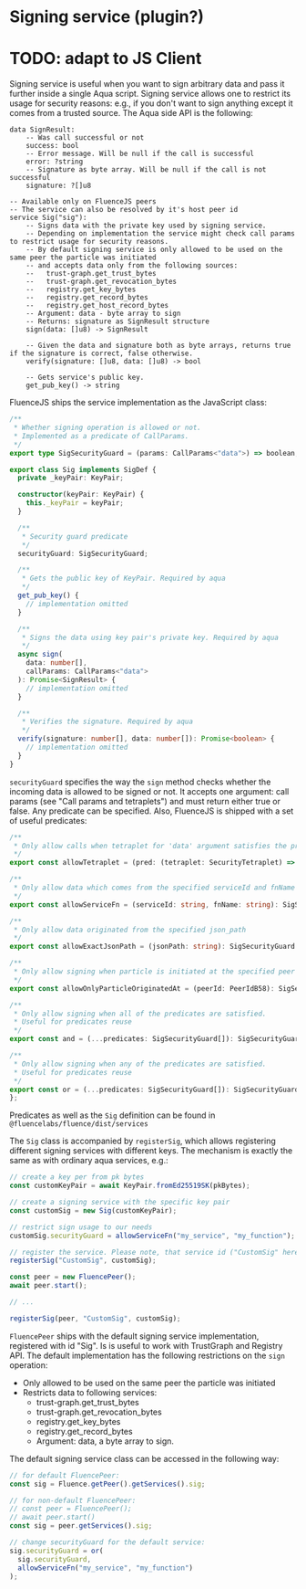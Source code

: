 # Signing service (plugin?)

# TODO: adapt to JS Client

Signing service is useful when you want to sign arbitrary data and pass it further inside a single Aqua script. Signing service allows one to restrict its usage for security reasons: e.g., if you don't want to sign anything except it comes from a trusted source. The Aqua side API is the following:

```aqua
data SignResult:
    -- Was call successful or not
    success: bool
    -- Error message. Will be null if the call is successful
    error: ?string
    -- Signature as byte array. Will be null if the call is not successful
    signature: ?[]u8

-- Available only on FluenceJS peers
-- The service can also be resolved by it's host peer id
service Sig("sig"):
    -- Signs data with the private key used by signing service.
    -- Depending on implementation the service might check call params to restrict usage for security reasons.
    -- By default signing service is only allowed to be used on the same peer the particle was initiated
    -- and accepts data only from the following sources:
    --   trust-graph.get_trust_bytes
    --   trust-graph.get_revocation_bytes
    --   registry.get_key_bytes
    --   registry.get_record_bytes
    --   registry.get_host_record_bytes
    -- Argument: data - byte array to sign
    -- Returns: signature as SignResult structure
    sign(data: []u8) -> SignResult

    -- Given the data and signature both as byte arrays, returns true if the signature is correct, false otherwise.
    verify(signature: []u8, data: []u8) -> bool

    -- Gets service's public key.
    get_pub_key() -> string
```

FluenceJS ships the service implementation as the JavaScript class:

```typescript
/**
 * Whether signing operation is allowed or not.
 * Implemented as a predicate of CallParams.
 */
export type SigSecurityGuard = (params: CallParams<"data">) => boolean;

export class Sig implements SigDef {
  private _keyPair: KeyPair;

  constructor(keyPair: KeyPair) {
    this._keyPair = keyPair;
  }

  /**
   * Security guard predicate
   */
  securityGuard: SigSecurityGuard;

  /**
   * Gets the public key of KeyPair. Required by aqua
   */
  get_pub_key() {
    // implementation omitted
  }

  /**
   * Signs the data using key pair's private key. Required by aqua
   */
  async sign(
    data: number[],
    callParams: CallParams<"data">
  ): Promise<SignResult> {
    // implementation omitted
  }

  /**
   * Verifies the signature. Required by aqua
   */
  verify(signature: number[], data: number[]): Promise<boolean> {
    // implementation omitted
  }
}
```

`securityGuard` specifies the way the `sign` method checks whether the incoming data is allowed to be signed or not. It accepts one argument: call params (see "Call params and tetraplets") and must return either true or false. Any predicate can be specified. Also, FluenceJS is shipped with a set of useful predicates:

```typescript
/**
 * Only allow calls when tetraplet for 'data' argument satisfies the predicate
 */
export const allowTetraplet = (pred: (tetraplet: SecurityTetraplet) => boolean): SigSecurityGuard => {/*...*/};

/**
 * Only allow data which comes from the specified serviceId and fnName
 */
export const allowServiceFn = (serviceId: string, fnName: string): SigSecurityGuard => {/*...*/};

/**
 * Only allow data originated from the specified json_path
 */
export const allowExactJsonPath = (jsonPath: string): SigSecurityGuard => {/*...*/};

/**
 * Only allow signing when particle is initiated at the specified peer
 */
export const allowOnlyParticleOriginatedAt = (peerId: PeerIdB58): SigSecurityGuard => {/*...*/};

/**
 * Only allow signing when all of the predicates are satisfied.
 * Useful for predicates reuse
 */
export const and = (...predicates: SigSecurityGuard[]): SigSecurityGuard => {/*...*/};

/**
 * Only allow signing when any of the predicates are satisfied.
 * Useful for predicates reuse
 */
export const or = (...predicates: SigSecurityGuard[]): SigSecurityGuard => {/*...*/};
};
```

Predicates as well as the `Sig` definition can be found in `@fluencelabs/fluence/dist/services`

The `Sig` class is accompanied by `registerSig`, which allows registering different signing services with different keys. The mechanism is exactly the same as with ordinary aqua services, e.g.:

```typescript
// create a key per from pk bytes
const customKeyPair = await KeyPair.fromEd25519SK(pkBytes);

// create a signing service with the specific key pair
const customSig = new Sig(customKeyPair);

// restrict sign usage to our needs
customSig.securityGuard = allowServiceFn("my_service", "my_function");

// register the service. Please note, that service id ("CustomSig" here) has to be specified.
registerSig("CustomSig", customSig);
```

```typescript
const peer = new FluencePeer();
await peer.start();

// ...

registerSig(peer, "CustomSig", customSig);
```

`FluencePeer` ships with the default signing service implementation, registered with id "Sig". Is is useful to work with TrustGraph and Registry API. The default implementation has the following restrictions on the `sign` operation:

- Only allowed to be used on the same peer the particle was initiated
- Restricts data to following services:
  - trust-graph.get_trust_bytes
  - trust-graph.get_revocation_bytes
  - registry.get_key_bytes
  - registry.get_record_bytes
  - Argument: data, a byte array to sign.

The default signing service class can be accessed in the following way:

```typescript
// for default FluencePeer:
const sig = Fluence.getPeer().getServices().sig;

// for non-default FluencePeer:
// const peer = FluencePeer();
// await peer.start()
const sig = peer.getServices().sig;

// change securityGuard for the default service:
sig.securityGuard = or(
  sig.securityGuard,
  allowServiceFn("my_service", "my_function")
);
```
